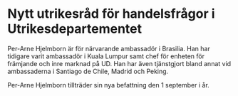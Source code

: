 # Nytt utrikesråd för handelsfrågor i Utrikesdepartementet

Per-Arne Hjelmborn är för närvarande ambassadör i Brasilia. Han har tidigare varit ambassadör i Kuala Lumpur samt chef för enheten för främjande och inre marknad på UD. Han har även tjänstgjort bland annat vid ambassaderna i Santiago de Chile, Madrid och Peking.

Per-Arne Hjelmborn tillträder sin nya befattning den 1 september i år.
